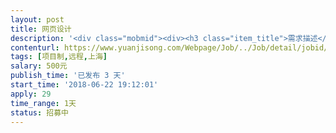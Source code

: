 ```yaml
---                
layout: post       
title: 网页设计           
description: '<div class="mobmid"><div><h3 class="item_title">需求描述</h3><p>1.复制一个网站页面<br/>2.做成一个网站<br/>3.可以加功能<br/>4.好看<br/>5.美观<br/>6.稳定<br/>7.合作期间保持沟通<br/>8.可长期合作</p></div><!--info end--></div>'     
contenturl: https://www.yuanjisong.com/Webpage/Job/../Job/detail/jobid/101605      
tags: [项目制,远程,上海]            
salary: 500元          
publish_time: '已发布 3 天'         
start_time: '2018-06-22 19:12:01'           
apply: 29                   
time_range: 1天              
status: 招募中                  
---                 
```

